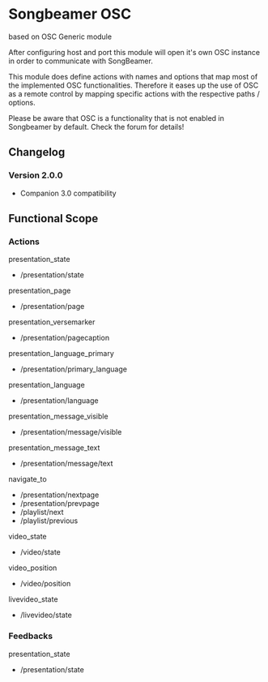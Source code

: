 # Songbeamer OSC 
based on OSC Generic module

After configuring host and port this module will open it's own OSC instance in order to communicate with SongBeamer.

This module does define actions with names and options that map most of the implemented OSC functionalities. Therefore it eases up the use of OSC as a remote control by mapping specific actions with the respective paths / options.

Please be aware that OSC is a functionality that is not enabled in Songbeamer by default. Check the forum for details!

## Changelog

### Version 2.0.0
* Companion 3.0 compatibility

## Functional Scope
### Actions

presentation_state

- /presentation/state

presentation_page

- /presentation/page

presentation_versemarker

- /presentation/pagecaption

presentation_language_primary

- /presentation/primary_language

presentation_language

- /presentation/language

presentation_message_visible

- /presentation/message/visible

presentation_message_text

- /presentation/message/text

navigate_to

- /presentation/nextpage
- /presentation/prevpage
- /playlist/next
- /playlist/previous

video_state

- /video/state

video_position

- /video/position

livevideo_state

- /livevideo/state

### Feedbacks

presentation_state

- /presentation/state
